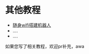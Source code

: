 # 其他教程

- [随身wifi搭建机器人](https://blog.csdn.net/dog234/article/details/128762751)
- ....
- ....

如果您写了相关教程，欢迎pr补充，awa
